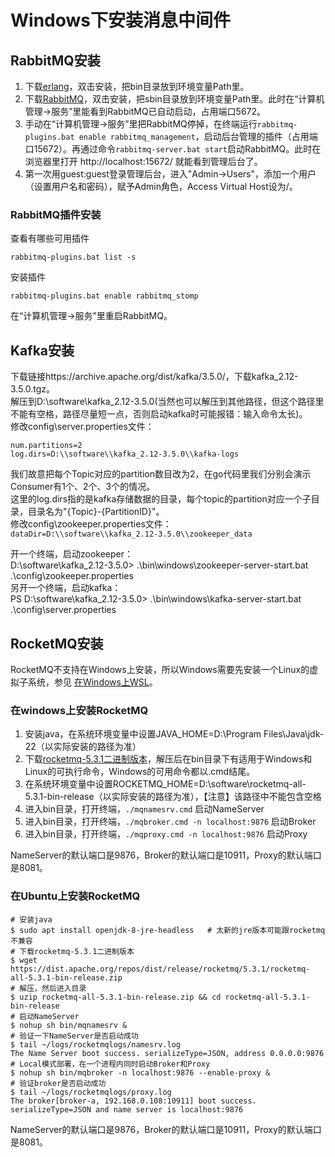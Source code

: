 # Windows下安装消息中间件
## RabbitMQ安装
1. 下载[erlang](https://www.erlang.org/patches/otp-25.3.2)，双击安装，把bin目录放到环境变量Path里。  
2. 下载[RabbitMQ](https://github.com/rabbitmq/rabbitmq-server/releases/download/v3.13.1/rabbitmq-server-3.13.1.exe)，双击安装，把sbin目录放到环境变量Path里。此时在“计算机管理->服务”里能看到RabbitMQ已自动启动，占用端口5672。  
3. 手动在“计算机管理->服务”里把RabbitMQ停掉，在终端运行`rabbitmq-plugins.bat enable rabbitmq_management`，启动后台管理的插件（占用端口15672）。再通过命令`rabbitmq-server.bat start`启动RabbitMQ。此时在浏览器里打开 http://localhost:15672/ 就能看到管理后台了。  
4. 第一次用guest:guest登录管理后台，进入"Admin->Users"，添加一个用户（设置用户名和密码），赋予Admin角色，Access Virtual Host设为/。
### RabbitMQ插件安装
查看有哪些可用插件
```
rabbitmq-plugins.bat list -s
```
安装插件
```
rabbitmq-plugins.bat enable rabbitmq_stomp
```
在“计算机管理->服务”里重启RabbitMQ。


## Kafka安装
下载链接https://archive.apache.org/dist/kafka/3.5.0/，下载kafka_2.12-3.5.0.tgz。  
解压到D:\software\kafka_2.12-3.5.0(当然也可以解压到其他路径，但这个路径里不能有空格，路径尽量短一点，否则启动kafka时可能报错：输入命令太长)。  
修改config\server.properties文件：    
```
num.partitions=2
log.dirs=D:\\software\\kafka_2.12-3.5.0\\kafka-logs
```   
我们故意把每个Topic对应的partition数目改为2，在go代码里我们分别会演示Consumer有1个、2个、3个的情况。  
这里的log.dirs指的是kafka存储数据的目录，每个topic的partition对应一个子目录，目录名为"{Topic}-{PartitionID}"。  
修改config\zookeeper.properties文件：    
```dataDir=D:\\software\\kafka_2.12-3.5.0\\zookeeper_data```  

开一个终端，启动zookeeper：  
D:\software\kafka_2.12-3.5.0> .\bin\windows\zookeeper-server-start.bat .\config\zookeeper.properties  
另开一个终端，启动kafka：  
PS D:\software\kafka_2.12-3.5.0> .\bin\windows\kafka-server-start.bat .\config\server.properties  

## RocketMQ安装
RocketMQ不支持在Windows上安装，所以Windows需要先安装一个Linux的虚拟子系统，参见 [在Windows上WSL](https://learn.microsoft.com/zh-cn/windows/wsl/install)。
### 在windows上安装RocketMQ
1. 安装java，在系统环境变量中设置JAVA_HOME=D:\Program Files\Java\jdk-22（以实际安装的路径为准）
2. 下载[rocketmq-5.3.1二进制版本](https://dist.apache.org/repos/dist/release/rocketmq/5.3.1/rocketmq-all-5.3.1-bin-release.zip)，解压后在bin目录下有适用于Windows和Linux的可执行命令，Windows的可用命令都以.cmd结尾。
3. 在系统环境变量中设置ROCKETMQ_HOME=D:\software\rocketmq-all-5.3.1-bin-release（以实际安装的路径为准），【注意】该路径中不能包含空格
4. 进入bin目录，打开终端，`./mqnamesrv.cmd` 启动NameServer
4. 进入bin目录，打开终端，`./mqbroker.cmd -n localhost:9876` 启动Broker
6. 进入bin目录，打开终端，`./mqproxy.cmd -n localhost:9876` 启动Proxy  

NameServer的默认端口是9876，Broker的默认端口是10911，Proxy的默认端口是8081。  


### 在Ubuntu上安装RocketMQ
```Shell
# 安装java
$ sudo apt install openjdk-8-jre-headless   # 太新的jre版本可能跟rocketmq不兼容
# 下载rocketmq-5.3.1二进制版本
$ wget https://dist.apache.org/repos/dist/release/rocketmq/5.3.1/rocketmq-all-5.3.1-bin-release.zip
# 解压，然后进入目录
$ uzip rocketmq-all-5.3.1-bin-release.zip && cd rocketmq-all-5.3.1-bin-release
# 启动NameServer
$ nohup sh bin/mqnamesrv &
# 验证一下NameServer是否启动成功
$ tail ~/logs/rocketmqlogs/namesrv.log
The Name Server boot success. serializeType=JSON, address 0.0.0.0:9876
# Local模式部署，在一个进程内同时启动Broker和Proxy 
$ nohup sh bin/mqbroker -n localhost:9876 --enable-proxy &
# 验证broker是否启动成功
$ tail ~/logs/rocketmqlogs/proxy.log
The broker[broker-a, 192.168.0.108:10911] boot success. serializeType=JSON and name server is localhost:9876
```
NameServer的默认端口是9876，Broker的默认端口是10911，Proxy的默认端口是8081。 